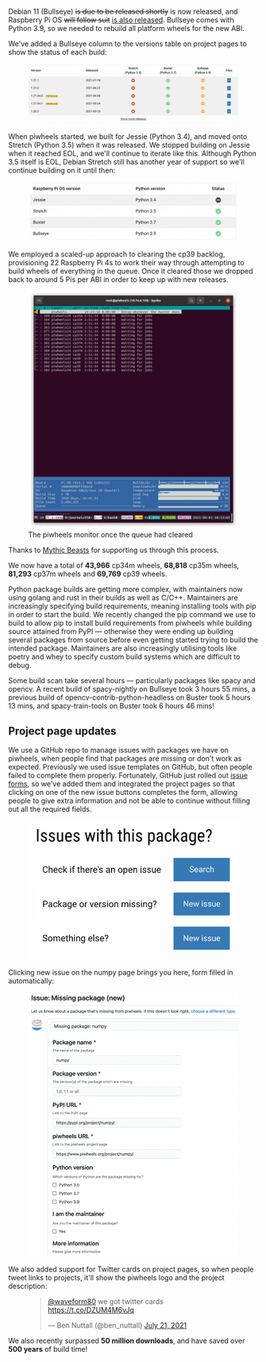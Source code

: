 Debian 11 (Bullseye) <s>is due to be released shortly</s> is now released, and Raspberry Pi OS
<s>will follow suit</s> [is also
released](https://www.raspberrypi.com/news/raspberry-pi-os-debian-bullseye/). Bullseye comes with
Python 3.9, so we needed to rebuild all platform wheels for the new ABI.

We've added a Bullseye column to the versions table on project pages to show the status of each
build:

<figure class="aligncenter size-large">
<img src="images/Screenshot-2021-07-22-at-00.19.50-1024x294.png" />
</figure>

When piwheels started, we built for Jessie (Python 3.4), and moved onto Stretch (Python 3.5) when it
was released. We stopped building on Jessie when it reached EOL, and we'll continue to iterate like
this. Although Python 3.5 itself is EOL, Debian Stretch still has another year of support so we'll
continue building on it until then:

<figure class="aligncenter size-large">
<img src="images/Screenshot-2021-07-22-at-00.42.28-1024x293.png" />
</figure>

We employed a scaled-up approach to clearing the cp39 backlog, provisioning 22 Raspberry Pi 4s to
work their way through attempting to build wheels of everything in the queue. Once it cleared those
we dropped back to around 5 Pis per ABI in order to keep up with new releases.

<figure class="aligncenter size-large">
<img src="images/Screenshot-from-2021-08-01-11-13-03-904x1024.png" />
<figcaption>The piwheels monitor once the queue had cleared</figcaption>
</figure>

Thanks to [Mythic Beasts](https://www.mythic-beasts.com/) for supporting us through this process.

We now have a total of **43,966** cp34m wheels, **68,818** cp35m wheels, **81,293** cp37m wheels and
**69,769** cp39 wheels.

Python package builds are getting more complex, with maintainers now using golang and rust in their
builds as well as C/C++. Maintainers are increasingly specifying build requirements, meaning
installing tools with pip in order to start the build. We recently changed the pip command we use to
build to allow pip to install build requirements from piwheels while building source attained from
PyPI — otherwise they were ending up building several packages from source before even getting
started trying to build the intended package. Maintainers are also increasingly utilising tools like
poetry and whey to specify custom build systems which are difficult to debug.

Some build scan take several hours — particularly packages like spacy and opencv. A recent build of
spacy-nightly on Bullseye took 3 hours 55 mins, a previous build of opencv-contrib-python-headless
on Buster took 5 hours 13 mins, and spacy-train-tools on Buster took 6 hours 46 mins!

## Project page updates

We use a GitHub repo to manage issues with packages we have on piwheels, when people find that
packages are missing or don't work as expected. Previously we used issue templates on GitHub, but
often people failed to complete them properly. Fortunately, GitHub just rolled out [issue
forms](https://github.blog/changelog/2021-06-23-issues-forms-beta-for-public-repositories/), so
we've added them and integrated the project pages so that clicking on one of the new issue buttons
completes the form, allowing people to give extra information and not be able to continue without
filling out all the required fields.

<figure class="wp-block-media-text__media">
<img src="images/Screenshot-2021-07-22-at-00.52.51.png" />
</figure>

Clicking new issue on the numpy page brings you here, form filled in automatically:

<figure class="aligncenter size-large">
<img src="images/Screenshot-2021-07-22-at-00.53.44-814x1024.png" />
</figure>

We also added support for Twitter cards on project pages, so when people tweet links to projects,
it'll show the piwheels logo and the project description:

<figure class="wp-block-embed aligncenter is-type-rich is-provider-twitter wp-block-embed-twitter">
<div class="wp-block-embed__wrapper">
<blockquote>
<p><a href="https://twitter.com/waveform80?ref_src=twsrc%5Etfw">@waveform80</a> we got twitter cards
<a href="https://t.co/DZUM4M6vJq">https://t.co/DZUM4M6vJq</a></p>
<p>— Ben Nuttall (@ben_nuttall) <a
href="https://twitter.com/ben_nuttall/status/1417972828863873024?ref_src=twsrc%5Etfw">July 21,
2021</a></p>
</blockquote>
</div>
</figure>

We also recently surpassed **50 million downloads**, and have saved over **500 years** of build
time!
